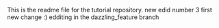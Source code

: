 This is the readme file for the tutorial repository.
new edid number 3
first new change :)
edditing in the dazzling_feature branch